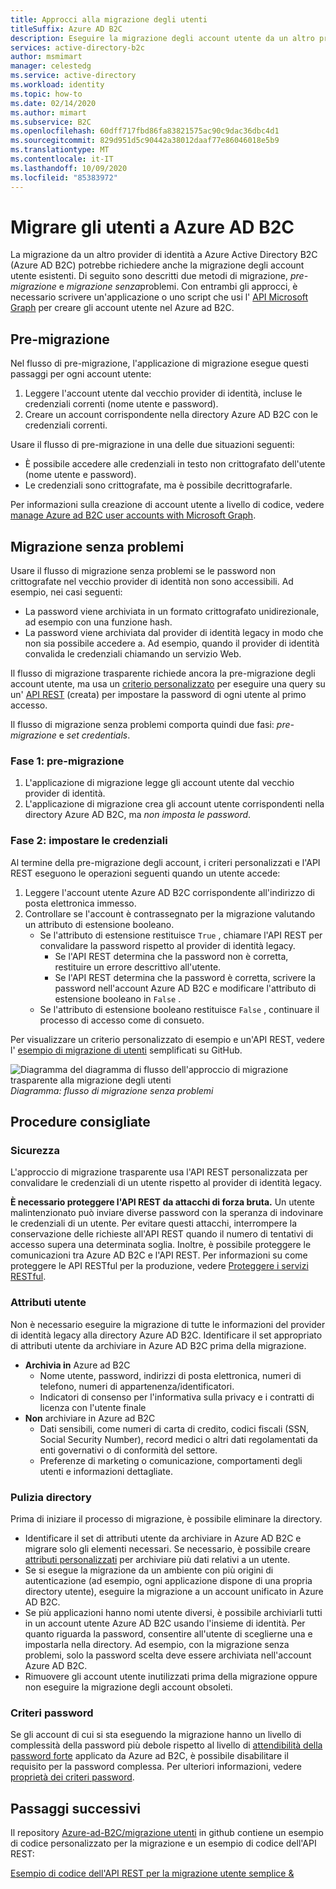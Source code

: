 ```yaml
---
title: Approcci alla migrazione degli utenti
titleSuffix: Azure AD B2C
description: Eseguire la migrazione degli account utente da un altro provider di identità a Azure AD B2C usando i metodi di migrazione pre-migrazione o senza problemi.
services: active-directory-b2c
author: msmimart
manager: celestedg
ms.service: active-directory
ms.workload: identity
ms.topic: how-to
ms.date: 02/14/2020
ms.author: mimart
ms.subservice: B2C
ms.openlocfilehash: 60dff717fbd86fa83821575ac90c9dac36dbc4d1
ms.sourcegitcommit: 829d951d5c90442a38012daaf77e86046018e5b9
ms.translationtype: MT
ms.contentlocale: it-IT
ms.lasthandoff: 10/09/2020
ms.locfileid: "85383972"
---
```

# <a name="migrate-users-to-azure-ad-b2c"></a>Migrare gli utenti a Azure AD B2C

La migrazione da un altro provider di identità a Azure Active Directory B2C (Azure AD B2C) potrebbe richiedere anche la migrazione degli account utente esistenti. Di seguito sono descritti due metodi di migrazione, *pre-migrazione* e *migrazione senza*problemi. Con entrambi gli approcci, è necessario scrivere un'applicazione o uno script che usi l' [API Microsoft Graph](manage-user-accounts-graph-api.md) per creare gli account utente nel Azure ad B2C.

## <a name="pre-migration"></a>Pre-migrazione

Nel flusso di pre-migrazione, l'applicazione di migrazione esegue questi passaggi per ogni account utente:

1. Leggere l'account utente dal vecchio provider di identità, incluse le credenziali correnti (nome utente e password).
1. Creare un account corrispondente nella directory Azure AD B2C con le credenziali correnti.

Usare il flusso di pre-migrazione in una delle due situazioni seguenti:

- È possibile accedere alle credenziali in testo non crittografato dell'utente (nome utente e password).
- Le credenziali sono crittografate, ma è possibile decrittografarle.

Per informazioni sulla creazione di account utente a livello di codice, vedere [manage Azure ad B2C user accounts with Microsoft Graph](manage-user-accounts-graph-api.md).

## <a name="seamless-migration"></a>Migrazione senza problemi

Usare il flusso di migrazione senza problemi se le password non crittografate nel vecchio provider di identità non sono accessibili. Ad esempio, nei casi seguenti:

- La password viene archiviata in un formato crittografato unidirezionale, ad esempio con una funzione hash.
- La password viene archiviata dal provider di identità legacy in modo che non sia possibile accedere a. Ad esempio, quando il provider di identità convalida le credenziali chiamando un servizio Web.

Il flusso di migrazione trasparente richiede ancora la pre-migrazione degli account utente, ma usa un [criterio personalizzato](custom-policy-get-started.md) per eseguire una query su un' [API REST](custom-policy-rest-api-intro.md) (creata) per impostare la password di ogni utente al primo accesso.

Il flusso di migrazione senza problemi comporta quindi due fasi: *pre-migrazione* e *set credentials*.

### <a name="phase-1-pre-migration"></a>Fase 1: pre-migrazione

1. L'applicazione di migrazione legge gli account utente dal vecchio provider di identità.
1. L'applicazione di migrazione crea gli account utente corrispondenti nella directory Azure AD B2C, ma *non imposta le password*.

### <a name="phase-2-set-credentials"></a>Fase 2: impostare le credenziali

Al termine della pre-migrazione degli account, i criteri personalizzati e l'API REST eseguono le operazioni seguenti quando un utente accede:

1. Leggere l'account utente Azure AD B2C corrispondente all'indirizzo di posta elettronica immesso.
1. Controllare se l'account è contrassegnato per la migrazione valutando un attributo di estensione booleano.
    - Se l'attributo di estensione restituisce `True` , chiamare l'API REST per convalidare la password rispetto al provider di identità legacy.
      - Se l'API REST determina che la password non è corretta, restituire un errore descrittivo all'utente.
      - Se l'API REST determina che la password è corretta, scrivere la password nell'account Azure AD B2C e modificare l'attributo di estensione booleano in `False` .
    - Se l'attributo di estensione booleano restituisce `False` , continuare il processo di accesso come di consueto.

Per visualizzare un criterio personalizzato di esempio e un'API REST, vedere l' [esempio di migrazione di utenti](https://aka.ms/b2c-account-seamless-migration) semplificati su GitHub.

![Diagramma del diagramma di flusso dell'approccio di migrazione trasparente alla migrazione degli utenti](./media/user-migration/diagram-01-seamless-migration.png)<br />*Diagramma: flusso di migrazione senza problemi*

## <a name="best-practices"></a>Procedure consigliate

### <a name="security"></a>Sicurezza

L'approccio di migrazione trasparente usa l'API REST personalizzata per convalidare le credenziali di un utente rispetto al provider di identità legacy.

**È necessario proteggere l'API REST da attacchi di forza bruta.** Un utente malintenzionato può inviare diverse password con la speranza di indovinare le credenziali di un utente. Per evitare questi attacchi, interrompere la conservazione delle richieste all'API REST quando il numero di tentativi di accesso supera una determinata soglia. Inoltre, è possibile proteggere le comunicazioni tra Azure AD B2C e l'API REST. Per informazioni su come proteggere le API RESTful per la produzione, vedere [Proteggere i servizi RESTful](secure-rest-api.md).

### <a name="user-attributes"></a>Attributi utente

Non è necessario eseguire la migrazione di tutte le informazioni del provider di identità legacy alla directory Azure AD B2C. Identificare il set appropriato di attributi utente da archiviare in Azure AD B2C prima della migrazione.

- **Archivia in** Azure ad B2C
  - Nome utente, password, indirizzi di posta elettronica, numeri di telefono, numeri di appartenenza/identificatori.
  - Indicatori di consenso per l'informativa sulla privacy e i contratti di licenza con l'utente finale
- **Non** archiviare in Azure ad B2C
  - Dati sensibili, come numeri di carta di credito, codici fiscali (SSN, Social Security Number), record medici o altri dati regolamentati da enti governativi o di conformità del settore.
  - Preferenze di marketing o comunicazione, comportamenti degli utenti e informazioni dettagliate.

### <a name="directory-clean-up"></a>Pulizia directory

Prima di iniziare il processo di migrazione, è possibile eliminare la directory.

- Identificare il set di attributi utente da archiviare in Azure AD B2C e migrare solo gli elementi necessari. Se necessario, è possibile creare [attributi personalizzati](custom-policy-custom-attributes.md) per archiviare più dati relativi a un utente.
- Se si esegue la migrazione da un ambiente con più origini di autenticazione (ad esempio, ogni applicazione dispone di una propria directory utente), eseguire la migrazione a un account unificato in Azure AD B2C.
- Se più applicazioni hanno nomi utente diversi, è possibile archiviarli tutti in un account utente Azure AD B2C usando l'insieme di identità. Per quanto riguarda la password, consentire all'utente di sceglierne una e impostarla nella directory. Ad esempio, con la migrazione senza problemi, solo la password scelta deve essere archiviata nell'account Azure AD B2C.
- Rimuovere gli account utente inutilizzati prima della migrazione oppure non eseguire la migrazione degli account obsoleti.

### <a name="password-policy"></a>Criteri password

Se gli account di cui si sta eseguendo la migrazione hanno un livello di complessità della password più debole rispetto al livello di [attendibilità della password forte](../active-directory/authentication/concept-sspr-policy.md) applicato da Azure ad B2C, è possibile disabilitare il requisito per la password complessa. Per ulteriori informazioni, vedere [proprietà dei criteri password](manage-user-accounts-graph-api.md#password-policy-property).

## <a name="next-steps"></a>Passaggi successivi

Il repository [Azure-ad-B2C/migrazione utenti](https://github.com/azure-ad-b2c/user-migration) in github contiene un esempio di codice personalizzato per la migrazione e un esempio di codice dell'API REST:

[Esempio di codice dell'API REST per la migrazione utente semplice &](https://aka.ms/b2c-account-seamless-migration)
